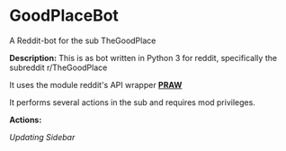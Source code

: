 # GoodPlaceBot
  

A Reddit-bot for the sub TheGoodPlace  


**Description:** This is as bot written in Python 3 for reddit, specifically the subreddit r/TheGoodPlace  

It uses the module reddit's API wrapper [**PRAW**](https://praw.readthedocs.io)  

It performs several actions in the sub and requires mod privileges.  


**Actions:**  

*Updating Sidebar*